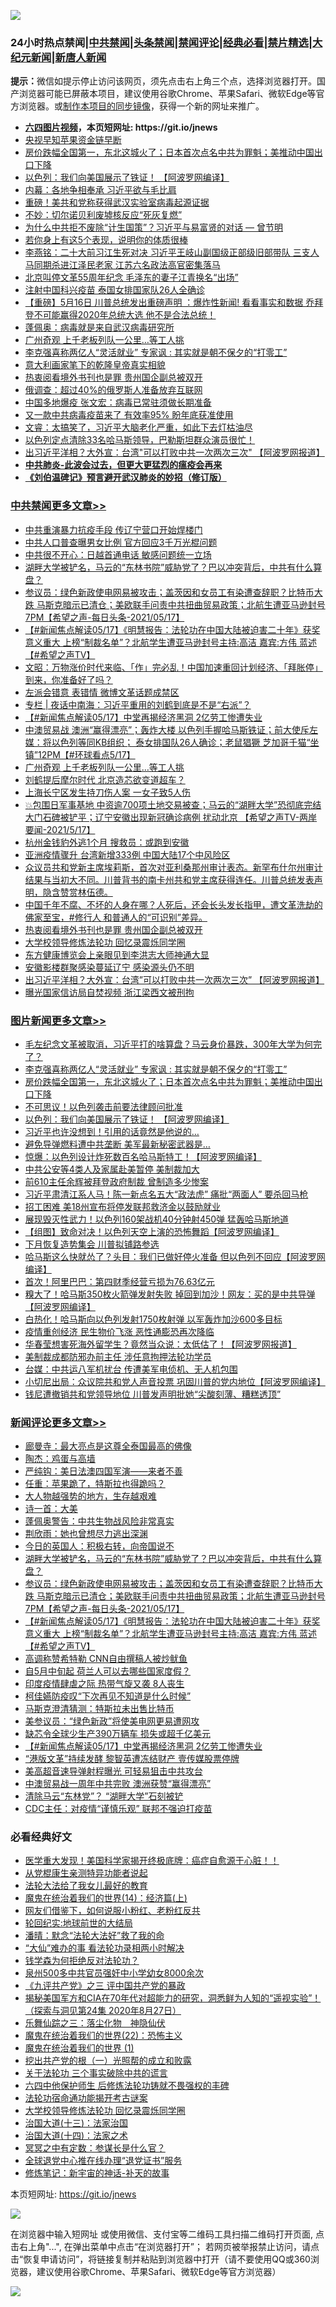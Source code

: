 ![](https://raw.githubusercontent.com/fqnews/bnews/master/64photo/fqnews-qr.jpg)

<div id="tt">
<h3>24小时热点禁闻|<a href="#%E4%B8%AD%E5%85%B1%E7%A6%81%E9%97%BB%E6%9B%B4%E5%A4%9A%E6%96%87%E7%AB%A0">中共禁闻</a>|<a href="#%E5%9B%BE%E7%89%87%E6%96%B0%E9%97%BB%E6%9B%B4%E5%A4%9A%E6%96%87%E7%AB%A0">头条禁闻</a>|<a href="#%E6%96%B0%E9%97%BB%E8%AF%84%E8%AE%BA%E6%9B%B4%E5%A4%9A%E6%96%87%E7%AB%A0">禁闻评论|<a href="#%E5%BF%85%E7%9C%8B%E7%BB%8F%E5%85%B8%E5%A5%BD%E6%96%87">经典必看|<a href="/video.md#%E7%A6%81%E7%89%87%E7%B2%BE%E9%80%89">禁片精选</a>|<a href="https://github.com/fqnews/djy/blob/master/gb/nf1351518.md#1">大纪元新闻</a>|<a href="https://github.com/fqnews/ntdtv/blob/master/gb/prog204.md#1">新唐人新闻</a></h3>
<div><b>提示：</b>微信如提示停止访问该网页，须先点击右上角三个点，选择浏览器打开。国产浏览器可能已屏蔽本项目，建议使用谷歌Chrome、苹果Safari、微软Edge等官方浏览器。或<a href="https://github.com/fqnews/bnews/blob/master/%E5%88%B6%E4%BD%9Cgit%E7%A6%81%E9%97%BB%E9%95%9C%E5%83%8F.md">制作本项目的同步镜像</a>，获得一个新的网址来推广。</div>
<ul>
<li><b><a href="http://d1.bdrive.tk/64.mp4" target="_blank">六四图片视频</a>，本页短网址: https://git.io/jnews</b></li>
<li><a href="/cnnews/hknews/20210517/1548132.md">央视早知苹果资金链早断</a></li>
<li><a href="/topimagenews/20210517/1548236.md">房价跌幅全国第一，东北这城火了；日本首次点名中共为罪魁；美推动中国出口下降</a></li>
<li><a href="/topimagenews/20210517/1547999.md">以色列：我们向美国展示了铁证！ 【阿波罗网编译】</a></li>
<li><a href="/cbnews/20210517/1548008.md">内幕：各地争相奉承 习近平欲与毛比肩</a></li>
<li><a href="/cnnews/20210517/1548329.md">重磅！美共和党称获得武汉实验室病毒起源证据</a></li>
<li><a href="/cnnews/20210517/1548209.md">不妙：切尔诺贝利废墟核反应“死灰复燃”</a></li>
<li><a href="/comments/20210517/1548097.md">为什么中共拒不废除“计生国策”？习近平与易富贤的对话 — 曾节明</a></li>
<li><a href="/comments/20210517/1548215.md">若你身上有这5个表现，说明你的体质很棒</a></li>
<li><a href="/comments/20210517/1548033.md">李燕铭：二十大前习江生死对决 习近平王岐山副国级正部级旧部带队 三支人马同期杀进江泽民老家 江苏六名政法高官密集落马</a></li>
<li><a href="/comments/20210518/1548456.md">北京叫停文革55周年纪念 毛泽东的妻子江青换名“出场”</a></li>
<li><a href="/worldnews/20210517/1548203.md">注射中国科兴疫苗 泰国女排国家队26人全确诊</a></li>
<li><a href="/bannedvideo/20210517/1548034.md">【重磅】5月16日 川普总统发出重磅声明 ：爆炸性新闻!  看看事实和数据  乔拜登不可能赢得2020年总统大选 他不是合法总统！</a></li>
<li><a href="/bannedvideo/20210517/1548054.md">蓬佩奥：病毒就是来自武汉病毒研究所</a></li>
<li><a href="/cbnews/20210518/1548420.md">广州奇观 上千老板列队一公里…等工人挑</a></li>
<li><a href="/topimagenews/20210518/1548437.md">李克强喜称两亿人“灵活就业” 专家讽 : 其实就是朝不保夕的“打零工”</a></li>
<li><a href="/lifebaike/20210517/1548092.md">意大利画家笔下的乾隆皇帝真实相貌</a></li>
<li><a href="/cbnews/20210517/1548167.md">热衷阅看境外书刊也是罪 贵州国企副总被双开</a></li>
<li><a href="/baitai/20210517/1548159.md">俄调查：超过40%的俄罗斯人准备放弃互联网</a></li>
<li><a href="/cnnews/20210517/1547987.md">中国多地爆疫 张文宏：病毒已常驻须做长期准备</a></li>
<li><a href="/cnnews/20210518/1548492.md">又一款中共病毒疫苗来了 有效率95% 盼年底获准使用</a></li>
<li><a href="/bannedvideo/20210517/1548050.md">文睿：太搞笑了，习近平大脑老化严重，如此下去灯枯油尽</a></li>
<li><a href="/bannedvideo/20210517/1548249.md">以色列定点清除33名哈马斯领导，巴勒斯坦群众演员很忙！</a></li>
<li><a href="/cbnews/20210517/1548049.md">出习近平洋相？大外宣：台湾"可以打败中共一次两次三次" 【阿波罗网报道】</a></li>
<li><b><a href="/comments/20200211/1275071.md" target="_blank">中共肺炎-此波会过去，但更大更猛烈的瘟疫会再来</a></b></li>
<li><b><a href="/comments/20200207/1272816.md" target="_blank">《刘伯温碑记》预言避开武汉肺炎的妙招（修订版）</a></b></li>
</ul>
</div>

<div class="catlist">
<h3><a href="/cbnews/" target="_blank">中共禁闻</a><span><a href="/cbnews/" target="_blank" rel="nofollow">更多文章>></a></span></h3>
<ul>
<li><a href="/cbnews/20210518/1548661.md" target="_blank">中共重演暴力抗疫手段 传辽宁营口开始焊楼门</a></li>
<li><a href="/cbnews/20210518/1548660.md" target="_blank">中共人口普查曝男女比例 官方回应3千万光棍问题</a></li>
<li><a href="/cbnews/20210518/1548620.md" target="_blank">中共很不开心：日越首通电话 敏感问题统一立场</a></li>
<li><a href="/comments/20210518/1548607.md" target="_blank">湖畔大学被铲名，马云的“东林书院”威胁党了？巴以冲突背后，中共有什么算盘？</a></li>
<li><a href="/comments/20210518/1548584.md" target="_blank">参议员：绿色新政使电网易被攻击；盖茨因和女员工有染遭查辞职？比特币大跌 马斯克暗示已清仓；美欧联手问责中共扭曲贸易政策；北航生遭亚马逊封号7PM【希望之声-每日头条-2021/05/17】</a></li>
<li><a href="/comments/20210518/1548583.md" target="_blank">【#新闻焦点解读05/17】《明慧报告：法轮功在中国大陆被迫害二十年》获奖意义重大 上榜“制裁名单”？北航学生遭亚马逊封号主持:高洁  嘉宾:方伟  蓝述【#希望之声TV】</a></li>
<li><a href="/cbnews/20210518/1548576.md" target="_blank">文昭：万物涨价时代来临、「作」完必乱！中国加速重回计划经济、「拜胀停」到来，你准备好了吗？</a></li>
<li><a href="/cbnews/20210518/1548489.md" target="_blank">左派会错意 表错情 微博文革话题成禁区</a></li>
<li><a href="/cbnews/20210518/1548485.md" target="_blank">专栏 | 夜话中南海：习近平重用的刘鹤到底是不是“右派”？</a></li>
<li><a href="/comments/20210518/1548478.md" target="_blank">【#新闻焦点解读05/17】中堂再揭经济黑洞 2亿劳工惨遭失业</a></li>
<li><a href="/comments/20210518/1548436.md" target="_blank">中澳贸易战 澳洲“赢得漂亮”；轰炸大楼 以色列手握哈马斯铁证；前大使斥左媒：将以色列等同KB组织； 泰女排国队26人确诊；老鼠猖獗 芝加哥千猫“坐镇”12PM【#环球看点5/17】</a></li>
<li><a href="/cbnews/20210518/1548420.md" target="_blank">广州奇观 上千老板列队一公里…等工人挑</a></li>
<li><a href="/cbnews/20210517/1548375.md" target="_blank">刘鹤提后摩尔时代 北京造芯欲变道超车？</a></li>
<li><a href="/cbnews/20210517/1548325.md" target="_blank">上海长宁区发生持刀伤人案 一女子致5人伤</a></li>
<li><a href="/comments/20210517/1548267.md" target="_blank">💥包围日军事基地 中资逾700项土地交易被查；马云的“湖畔大学”恐彻底完结 大门石碑被铲平；辽宁安徽出现新冠确诊病例 扰动北京 【希望之声TV-两岸要闻-2021/5/17】</a></li>
<li><a href="/cbnews/20210517/1548255.md" target="_blank">杭州金钱豹外逃1个月 搜救员：或跑到安徽</a></li>
<li><a href="/cbnews/20210517/1548254.md" target="_blank">亚洲疫情骤升 台湾新增333例 中国大陆17个中风险区</a></li>
<li><a href="/comments/20210517/1548233.md" target="_blank">众议员共和党新主席埃莉斯，首次对亚利桑那州审计表态。新罕布什尔州审计结果与当初大不同。川普背书的南卡州共和党主席获得连任。川普总统发表声明，隐含赞赏林伍德。</a></li>
<li><a href="/comments/20210517/1548198.md" target="_blank">中国千年不腐、不坏的人身在哪？人死后，还会长头发长指甲，遭文革洗劫的佛家至宝，#修行人 和普通人的“可识别”差异。</a></li>
<li><a href="/cbnews/20210517/1548167.md" target="_blank">热衷阅看境外书刊也是罪 贵州国企副总被双开</a></li>
<li><a href="/cbnews/20210517/1548104.md" target="_blank">大学校领导修炼法轮功 回忆录震烁同学圈</a></li>
<li><a href="/cbnews/20210517/1548081.md" target="_blank">东方健康博览会上亲眼见到李洪志大师神通大显</a></li>
<li><a href="/cbnews/20210517/1548089.md" target="_blank">安徽影楼群聚感染蔓延辽宁 感染源头仍不明</a></li>
<li><a href="/cbnews/20210517/1548049.md" target="_blank">出习近平洋相？大外宣：台湾&#8221;可以打败中共一次两次三次&#8221; 【阿波罗网报道】</a></li>
<li><a href="/cbnews/20210517/1548024.md" target="_blank">曝光国家信访局自焚视频 浙江梁西文被刑拘</a></li>

</ul>
</div>
<div class="catlist">
<h3><a href="/topimagenews/" target="_blank">图片新闻</a><span><a href="/topimagenews/" target="_blank" rel="nofollow">更多文章>></a></span></h3>
<ul>
<li><a href="/topimagenews/20210518/1548658.md" target="_blank">毛左纪念文革被取消，习近平打的啥算盘？马云身价暴跌，300年大学为何完了？</a></li>
<li><a href="/topimagenews/20210518/1548437.md" target="_blank">李克强喜称两亿人“灵活就业” 专家讽 : 其实就是朝不保夕的“打零工”</a></li>
<li><a href="/topimagenews/20210517/1548236.md" target="_blank">房价跌幅全国第一，东北这城火了；日本首次点名中共为罪魁；美推动中国出口下降</a></li>
<li><a href="/topimagenews/20210517/1548134.md" target="_blank">不可思议！以色列袭击前要法律顾问批准</a></li>
<li><a href="/topimagenews/20210517/1547999.md" target="_blank">以色列：我们向美国展示了铁证！ 【阿波罗网编译】</a></li>
<li><a href="/topimagenews/20210516/1547584.md" target="_blank">习近平也许没想到！引用的话竟然是他说的…</a></li>
<li><a href="/topimagenews/20210516/1547479.md" target="_blank">避免导弹燃料遭中共垄断 美军最新秘密武器是&#8230;</a></li>
<li><a href="/topimagenews/20210516/1547448.md" target="_blank">惊爆：以色列设计炸死数百名哈马斯特工！【阿波罗网编译】</a></li>
<li><a href="/topimagenews/20210515/1547137.md" target="_blank">中共公安等4类人及家属赴美暂停 美制裁加大</a></li>
<li><a href="/topimagenews/20210515/1547118.md" target="_blank">前610主任余辉被拜登政府制裁 曾制造多少惨案</a></li>
<li><a href="/topimagenews/20210515/1546995.md" target="_blank">习近平肃清江系人马！陈一新点名五大“政法虎” 痛批“两面人” 要杀回马枪</a></li>
<li><a href="/topimagenews/20210515/1546970.md" target="_blank">招工困难 美18州宣布将停发联邦救济金以鼓励就业</a></li>
<li><a href="/topimagenews/20210515/1546892.md" target="_blank">展现毁灭性武力！以色列160架战机40分钟射450弹 猛轰哈马斯地道</a></li>
<li><a href="/topimagenews/20210515/1546891.md" target="_blank">【组图】致命对决！以色列天空上演的恐怖舞蹈【阿波罗网编译】</a></li>
<li><a href="/topimagenews/20210515/1546872.md" target="_blank">下月恢复造势集会 川普拟铺路参选</a></li>
<li><a href="/topimagenews/20210515/1546849.md" target="_blank">哈马斯这么快就怂了？头目：我们已做好停火准备 但以色列不回应【阿波罗网编译】</a></li>
<li><a href="/topimagenews/20210514/1546230.md" target="_blank">首次！阿里巴巴：第四财季经营亏损为76.63亿元</a></li>
<li><a href="/topimagenews/20210514/1546206.md" target="_blank">糗大了！哈马斯350枚火箭弹发射失败 掉回到加沙！网友：买的是中共导弹【阿波罗网编译】</a></li>
<li><a href="/topimagenews/20210514/1546187.md" target="_blank">白热化！哈马斯向以色列发射1750枚射弹 以军轰炸加沙600多目标</a></li>
<li><a href="/topimagenews/20210514/1545990.md" target="_blank">疫情重创经济 民生物价飞涨 恶性通膨恐再次降临</a></li>
<li><a href="/topimagenews/20210513/1545571.md" target="_blank">华春莹想害死海外留学生？竟然当众说：太低估了！【阿波罗网报道】</a></li>
<li><a href="/topimagenews/20210513/1545504.md" target="_blank">美制裁成都防邪办前主任 涉任意拘押法轮功学员</a></li>
<li><a href="/topimagenews/20210513/1545462.md" target="_blank">台媒：中共运八军机扰台 传遭美军电侦机、无人机包围</a></li>
<li><a href="/topimagenews/20210513/1545194.md" target="_blank">小切尼出局：众议院共和党人声音投票 巩固川普的党内地位【阿波罗网编译】</a></li>
<li><a href="/topimagenews/20210513/1545184.md" target="_blank">钱尼遭撤销共和党领导地位 川普发声明批她“尖酸刻薄、糟糕透顶”</a></li>

</ul>
</div>
<div class="catlist">
<h3><a href="/comments/" target="_blank">新闻评论</a><span><a href="/comments/" target="_blank" rel="nofollow">更多文章>></a></span></h3>
<ul>
<li><a href="/comments/20210518/1548659.md" target="_blank">廊曼寺：最大亮点是这尊全泰国最高的佛像</a></li>
<li><a href="/comments/20210518/1548638.md" target="_blank">陶杰：鸡蛋与高墙</a></li>
<li><a href="/comments/20210518/1548637.md" target="_blank">严纯钩：美日法澳四国军演——来者不善</a></li>
<li><a href="/comments/20210518/1548636.md" target="_blank">任重：苹果跪了，特斯拉也得跪吗？</a></li>
<li><a href="/comments/20210518/1548635.md" target="_blank">大人物越强势的地方，生存越艰难</a></li>
<li><a href="/comments/20210518/1548624.md" target="_blank">诗一首：大美</a></li>
<li><a href="/comments/20210518/1548623.md" target="_blank">蓬佩奥警告：中共生物战风险非常真实</a></li>
<li><a href="/comments/20210518/1548622.md" target="_blank">荆欣雨：她也曾想尽力逃出深渊</a></li>
<li><a href="/comments/20210518/1548621.md" target="_blank">今日的英国人：积极右转，向帝国说不</a></li>
<li><a href="/comments/20210518/1548607.md" target="_blank">湖畔大学被铲名，马云的“东林书院”威胁党了？巴以冲突背后，中共有什么算盘？</a></li>
<li><a href="/comments/20210518/1548584.md" target="_blank">参议员：绿色新政使电网易被攻击；盖茨因和女员工有染遭查辞职？比特币大跌 马斯克暗示已清仓；美欧联手问责中共扭曲贸易政策；北航生遭亚马逊封号7PM【希望之声-每日头条-2021/05/17】</a></li>
<li><a href="/comments/20210518/1548583.md" target="_blank">【#新闻焦点解读05/17】《明慧报告：法轮功在中国大陆被迫害二十年》获奖意义重大 上榜“制裁名单”？北航学生遭亚马逊封号主持:高洁  嘉宾:方伟  蓝述【#希望之声TV】</a></li>
<li><a href="/comments/20210518/1548570.md" target="_blank">高调称赞希特勒 CNN自由撰稿人被炒鱿鱼</a></li>
<li><a href="/comments/20210518/1548569.md" target="_blank">自5月中旬起 荷兰人可以去哪些国家度假？</a></li>
<li><a href="/comments/20210518/1548559.md" target="_blank">印度疫情肆虐之际 热带气旋又袭 8人丧生</a></li>
<li><a href="/comments/20210518/1548552.md" target="_blank">柯佳嬿防疫叹“下次再见不知道是什么时候”</a></li>
<li><a href="/comments/20210518/1548502.md" target="_blank">马斯克澄清猜测：特斯拉未出售比特币</a></li>
<li><a href="/comments/20210518/1548501.md" target="_blank">美参议员：“绿色新政”将使美电网更易遭网攻</a></li>
<li><a href="/comments/20210518/1548487.md" target="_blank">缺芯令全球少生产390万辆车 损失或超千亿美元</a></li>
<li><a href="/comments/20210518/1548478.md" target="_blank">【#新闻焦点解读05/17】中堂再揭经济黑洞 2亿劳工惨遭失业</a></li>
<li><a href="/comments/20210518/1548477.md" target="_blank">“港版文革”持续发酵 黎智英遭冻结财产 壹传媒股票停牌</a></li>
<li><a href="/comments/20210518/1548476.md" target="_blank">美高超音速导弹射程曝光 可轻易狙击中共攻台</a></li>
<li><a href="/comments/20210518/1548475.md" target="_blank">中澳贸易战一周年中共完败 澳洲获赞“赢得漂亮”</a></li>
<li><a href="/comments/20210518/1548474.md" target="_blank">清除马云“东林党”？ “湖畔大学”石刻被铲</a></li>
<li><a href="/comments/20210518/1548473.md" target="_blank">CDC主任：对疫情“谨慎乐观” 联邦不强迫打疫苗</a></li>

</ul>
</div>

<div class="catlist">
<h3>必看经典好文</h3>
<ul>
<li><a href="/comments/20201115/1431139.md" target="_blank">医学重大发现！美国科学家揭开终极底牌：癌症自愈源于心脏！！</a></li>
<li><a href="/comments/20210331/1516768.md" target="_blank">从党棍康生亲测特异功能者说起</a></li>
<li><a href="/cbnews/20200516/1329218.md" target="_blank">法轮大法给了我女儿最好的教育</a></li>
<li><a href="/topimagenews/20180605/953415.md" target="_blank">魔鬼在统治着我们的世界(14)：经济篇(上)</a></li>
<li><a href="/comments/20200712/1359630.md" target="_blank">网友们借鉴下，如何说服小粉红、老粉红反共</a></li>
<li><a href="/comments/20200920/582873.md" target="_blank">轮回纪实:地球前世的大结局</a></li>
<li><a href="/comments/20210312/1502968.md" target="_blank">潘晴：默念“法轮大法好”救了我的命</a></li>
<li><a href="/cbnews/20210428/1535533.md" target="_blank">“大仙”难办的事  看法轮功录相两小时解决</a></li>
<li><a href="/comments/20210123/1473430.md" target="_blank">钱学森为何拒绝反对法轮功？</a></li>
<li><a href="/comments/20200704/783272.md" target="_blank">泉州500多中共官员强奸中小学幼女8000余次</a></li>
<li><a href="/bookonline/20131116/201054.md" target="_blank">《九评共产党》之三 评中国共产党的暴政</a></li>
<li><a href="/cbnews/20200828/1386804.md" target="_blank">揭秘美国军方和CIA在70年代对超能力的研究，洞悉鲜为人知的“遥视实验”！（探索与洞见第24集 2020年8月27日）</a></li>
<li><a href="/tculture/20190101/1056889.md" target="_blank">乐舞仙踪之三：落尘化物　神隐仙伏</a></li>
<li><a href="/comments/20180804/981524.md" target="_blank">魔鬼在统治着我们的世界(22)：恐怖主义</a></li>
<li><a href="/topimagenews/20180519/944624.md" target="_blank">魔鬼在统治着我们的世界 (1)</a></li>
<li><a href="/comments/20200629/1352460.md" target="_blank">挖出共产党的根（一）光照帮的成立和败露</a></li>
<li><a href="/cbnews/20200703/1354907.md" target="_blank">关于法轮功 三个事实破除中共的谎言</a></li>
<li><a href="/comments/20200926/1403542.md" target="_blank">六四中他保护师生 后修炼法轮功铸就不畏强权的丰碑</a></li>
<li><a href="/tculture/20121025/73079.md" target="_blank">法轮功宿命通功能揭开考古谜案</a></li>
<li><a href="/cbnews/20210517/1548104.md" target="_blank">大学校领导修炼法轮功 回忆录震烁同学圈</a></li>
<li><a href="/cbnews/20180319/916654.md" target="_blank">治国大道(十三)：法家治国</a></li>
<li><a href="/cbnews/20180320/916962.md" target="_blank">治国大道(十四)：法家之术</a></li>
<li><a href="/tculture/20200812/1378929.md" target="_blank">冥冥之中有定数：参谋长是什么官？</a></li>
<li><a href="/cbnews/20200819/1382346.md" target="_blank">全球退党中心推在线办理“退党证书”服务</a></li>
<li><a href="/comments/20190418/1115565.md" target="_blank">修炼笔记：新宇宙的神话-补天的故事</a></li>

</ul>
</div>

本页短网址: https://git.io/jnews

![](https://raw.githubusercontent.com/fqnews/bnews/master/64photo/fqnews-qr.jpg)

在浏览器中输入短网址 或使用微信、支付宝等二维码工具扫描二维码打开页面, 点击右上角"...", 在弹出菜单中点击“在浏览器打开”； 若网页被举报禁止访问，请点击“恢复申请访问”，将链接复制并粘贴到浏览器中打开（请不要使用QQ或360浏览器，建议使用谷歌Chrome、苹果Safari、微软Edge等官方浏览器）

![](https://raw.githubusercontent.com/fqnews/bnews/master/64photo/wx.jpg)